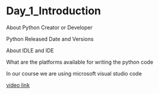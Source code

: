 # Day_1_Introduction

About Python Creator or Developer<br>

Python Released Date and Versions<br>

About IDLE and IDE<br>

What are the platforms available for writing the python code<br>

In our course we are using microsoft visual studio code<br>

<a href='https://bit.ly/3y0Hr6u'>video link</a>
